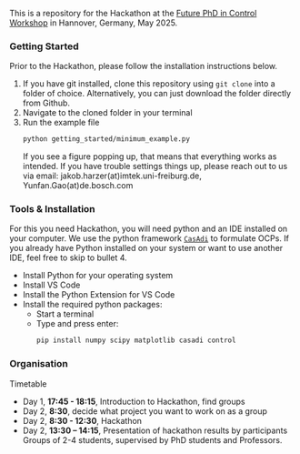 This is a repository for the Hackathon at the [Future PhD in Control Workshop](https://www.tu-ilmenau.de/workshop-obc) in Hannover, Germany, May 2025.

### Getting Started

Prior to the Hackathon, please follow the installation instructions below.

1. If you have git installed, clone this repository using `git clone` into a folder of choice. Alternatively, you can just download the folder directly from Github.
2. Navigate to the cloned folder in your terminal
3. Run the example file
	```bash
	python getting_started/minimum_example.py
	```
	If you see a figure popping up, that means that everything works as intended. If you have trouble settings things up, please reach out to us via email: jakob.harzer(at)imtek.uni-freiburg.de, Yunfan.Gao(at)de.bosch.com

### Tools & Installation

For this you need Hackathon, you will need python and an IDE installed on your computer.
We use the python framework [`CasAdi`](https://web.casadi.org/) to formulate OCPs.
If you already have Python installed on your system or want to use another IDE, feel free to skip to bullet 4.

- Install Python for your operating system
- Install VS Code
- Install the Python Extension for VS Code
- Install the required python packages:
	- Start a terminal
	- Type and press enter:
		```bash
		pip install numpy scipy matplotlib casadi control
		```


### Organisation
Timetable
- Day 1, **17:45 - 18:15**, Introduction to Hackathon, find groups
- Day 2, **8:30**, decide what project you want to work on as a group
- Day 2, **8:30 - 12:30**, Hackathon
- Day 2, **13:30 – 14:15**, Presentation of hackathon results by participants
Groups of 2-4 students, supervised by PhD students and Professors.

